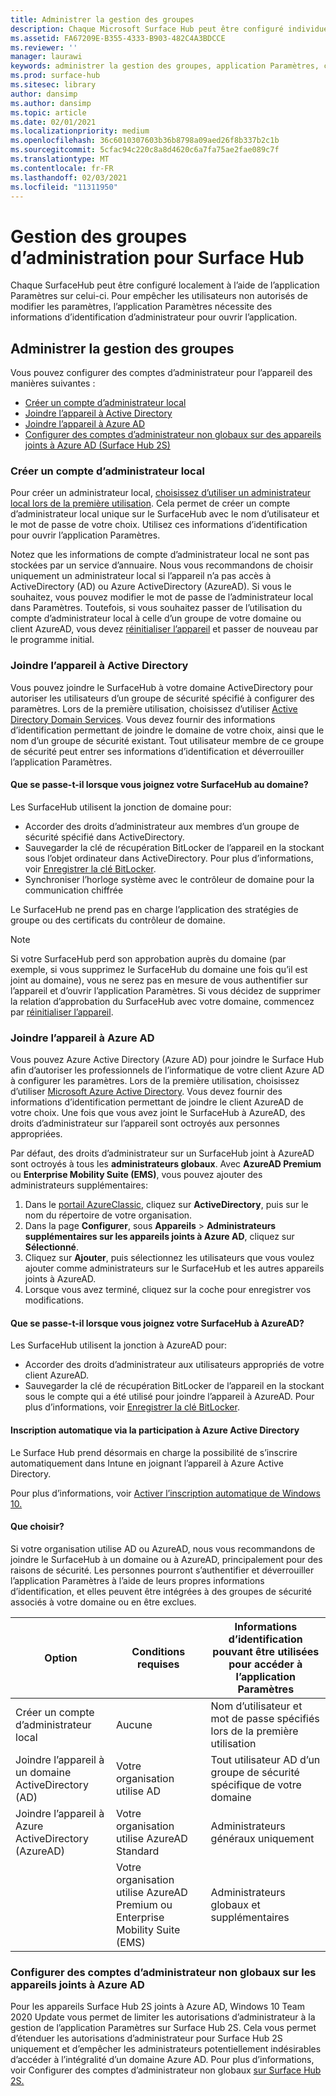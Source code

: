 ```yaml
---
title: Administrer la gestion des groupes
description: Chaque Microsoft Surface Hub peut être configuré individuellement en ouvrant l’application Paramètres sur l’appareil.
ms.assetid: FA67209E-B355-4333-B903-482C4A3BDCCE
ms.reviewer: ''
manager: laurawi
keywords: administrer la gestion des groupes, application Paramètres, configurer le Surface Hub
ms.prod: surface-hub
ms.sitesec: library
author: dansimp
ms.author: dansimp
ms.topic: article
ms.date: 02/01/2021
ms.localizationpriority: medium
ms.openlocfilehash: 36c6010307603b36b8798a09aed26f8b337b2c1b
ms.sourcegitcommit: 5cfac94c220c8a8d4620c6a7fa75ae2fae089c7f
ms.translationtype: MT
ms.contentlocale: fr-FR
ms.lasthandoff: 02/03/2021
ms.locfileid: "11311950"
---
```

# Gestion des groupes d’administration pour Surface Hub


Chaque SurfaceHub peut être configuré localement à l’aide de l’application Paramètres sur celui-ci. Pour empêcher les utilisateurs non autorisés de modifier les paramètres, l’application Paramètres nécessite des informations d’identification d’administrateur pour ouvrir l’application.


## Administrer la gestion des groupes

Vous pouvez configurer des comptes d’administrateur pour l’appareil des manières suivantes :

- [Créer un compte d’administrateur local](#create-a-local-admin-account)
- [Joindre l’appareil à Active Directory](#domain-join-the-device-to-active-directory)
- [Joindre l’appareil à Azure AD](#azure-ad-join-the-device)
- [Configurer des comptes d’administrateur non globaux sur des appareils joints à Azure AD (Surface Hub 2S)](#configure-non-global-admin-accounts-on-azure-ad-joined-devices)


### Créer un compte d’administrateur local

Pour créer un administrateur local, [choisissez d’utiliser un administrateur local lors de la première utilisation](first-run-program-surface-hub.md#use-a-local-admin). Cela permet de créer un compte d’administrateur local unique sur le SurfaceHub avec le nom d’utilisateur et le mot de passe de votre choix. Utilisez ces informations d’identification pour ouvrir l’application Paramètres.

Notez que les informations de compte d’administrateur local ne sont pas stockées par un service d’annuaire. Nous vous recommandons de choisir uniquement un administrateur local si l’appareil n’a pas accès à ActiveDirectory (AD) ou Azure ActiveDirectory (AzureAD). Si vous le souhaitez, vous pouvez modifier le mot de passe de l’administrateur local dans Paramètres. Toutefois, si vous souhaitez passer de l’utilisation du compte d’administrateur local à celle d’un groupe de votre domaine ou client AzureAD, vous devez [réinitialiser l’appareil](device-reset-surface-hub.md) et passer de nouveau par le programme initial.

### Joindre l’appareil à Active Directory

Vous pouvez joindre le SurfaceHub à votre domaine ActiveDirectory pour autoriser les utilisateurs d’un groupe de sécurité spécifié à configurer des paramètres. Lors de la première utilisation, choisissez d’utiliser [Active Directory Domain Services](first-run-program-surface-hub.md#use-active-directory-domain-services). Vous devez fournir des informations d’identification permettant de joindre le domaine de votre choix, ainsi que le nom d’un groupe de sécurité existant. Tout utilisateur membre de ce groupe de sécurité peut entrer ses informations d’identification et déverrouiller l’application Paramètres.

#### Que se passe-t-il lorsque vous joignez votre SurfaceHub au domaine?
Les SurfaceHub utilisent la jonction de domaine pour:
- Accorder des droits d’administrateur aux membres d’un groupe de sécurité spécifié dans ActiveDirectory.
- Sauvegarder la clé de récupération BitLocker de l’appareil en la stockant sous l’objet ordinateur dans ActiveDirectory. Pour plus d’informations, voir [Enregistrer la clé BitLocker](save-bitlocker-key-surface-hub.md).
- Synchroniser l’horloge système avec le contrôleur de domaine pour la communication chiffrée

Le SurfaceHub ne prend pas en charge l’application des stratégies de groupe ou des certificats du contrôleur de domaine.

> [!NOTE]
> Si votre SurfaceHub perd son approbation auprès du domaine (par exemple, si vous supprimez le SurfaceHub du domaine une fois qu’il est joint au domaine), vous ne serez pas en mesure de vous authentifier sur l’appareil et d’ouvrir l’application Paramètres. Si vous décidez de supprimer la relation d’approbation du SurfaceHub avec votre domaine, commencez par [réinitialiser l’appareil](device-reset-surface-hub.md).


### Joindre l’appareil à Azure AD

Vous pouvez Azure Active Directory (Azure AD) pour joindre le Surface Hub afin d’autoriser les professionnels de l’informatique de votre client Azure AD à configurer les paramètres. Lors de la première utilisation, choisissez d’utiliser [Microsoft Azure Active Directory](first-run-program-surface-hub.md#use-microsoft-azure-active-directory). Vous devez fournir des informations d’identification permettant de joindre le client AzureAD de votre choix. Une fois que vous avez joint le SurfaceHub à AzureAD, des droits d’administrateur sur l’appareil sont octroyés aux personnes appropriées.

Par défaut, des droits d’administrateur sur un SurfaceHub joint à AzureAD sont octroyés à tous les **administrateurs globaux**. Avec **AzureAD Premium** ou **Enterprise Mobility Suite (EMS)**, vous pouvez ajouter des administrateurs supplémentaires:
1.  Dans le [portail AzureClassic](https://manage.windowsazure.com/), cliquez sur **ActiveDirectory**, puis sur le nom du répertoire de votre organisation.
2.  Dans la page **Configurer**, sous **Appareils** > **Administrateurs supplémentaires sur les appareils joints à Azure AD**, cliquez sur **Sélectionné**.
3.  Cliquez sur **Ajouter**, puis sélectionnez les utilisateurs que vous voulez ajouter comme administrateurs sur le SurfaceHub et les autres appareils joints à AzureAD.
4.  Lorsque vous avez terminé, cliquez sur la coche pour enregistrer vos modifications.

#### Que se passe-t-il lorsque vous joignez votre SurfaceHub à AzureAD?
Les SurfaceHub utilisent la jonction à AzureAD pour:
- Accorder des droits d’administrateur aux utilisateurs appropriés de votre client AzureAD.
- Sauvegarder la clé de récupération BitLocker de l’appareil en la stockant sous le compte qui a été utilisé pour joindre l’appareil à AzureAD. Pour plus d’informations, voir [Enregistrer la clé BitLocker](save-bitlocker-key-surface-hub.md).

#### Inscription automatique via la participation à Azure Active Directory

Le Surface Hub prend désormais en charge la possibilité de s’inscrire automatiquement dans Intune en joignant l’appareil à Azure Active Directory. 

Pour plus d’informations, voir [Activer l’inscription automatique de Windows 10.](https://docs.microsoft.com/intune/windows-enroll#enable-windows-10-automatic-enrollment)

#### Que choisir?

Si votre organisation utilise AD ou AzureAD, nous vous recommandons de joindre le SurfaceHub à un domaine ou à AzureAD, principalement pour des raisons de sécurité. Les personnes pourront s’authentifier et déverrouiller l’application Paramètres à l’aide de leurs propres informations d’identification, et elles peuvent être intégrées à des groupes de sécurité associés à votre domaine ou en être exclues.

| Option                                            | Conditions requises                            | Informations d’identification pouvant être utilisées pour accéder à l’application Paramètres  |
|---------------------------------------------------|-----------------------------------------|-------|
| Créer un compte d’administrateur local                      | Aucune                                    | Nom d’utilisateur et mot de passe spécifiés lors de la première utilisation |
| Joindre l’appareil à un domaine ActiveDirectory (AD)              | Votre organisation utilise AD               | Tout utilisateur AD d’un groupe de sécurité spécifique de votre domaine |
| Joindre l’appareil à Azure ActiveDirectory (AzureAD) | Votre organisation utilise AzureAD Standard   | Administrateurs généraux uniquement |
| &nbsp;                                            | Votre organisation utilise AzureAD Premium ou Enterprise Mobility Suite (EMS) | Administrateurs globaux et supplémentaires |


### Configurer des comptes d’administrateur non globaux sur les appareils joints à Azure AD

Pour les appareils Surface Hub 2S joints à Azure AD, Windows 10 Team 2020 Update vous permet de limiter les autorisations d’administrateur à la gestion de l’application Paramètres sur Surface Hub 2S. Cela vous permet d’étenduer les autorisations d’administrateur pour Surface Hub 2S uniquement et d’empêcher les administrateurs potentiellement indésirables d’accéder à l’intégralité d’un domaine Azure AD. Pour plus d’informations, voir Configurer des comptes d’administrateur non globaux [sur Surface Hub 2S.](surface-hub-2s-nonglobal-admin.md)